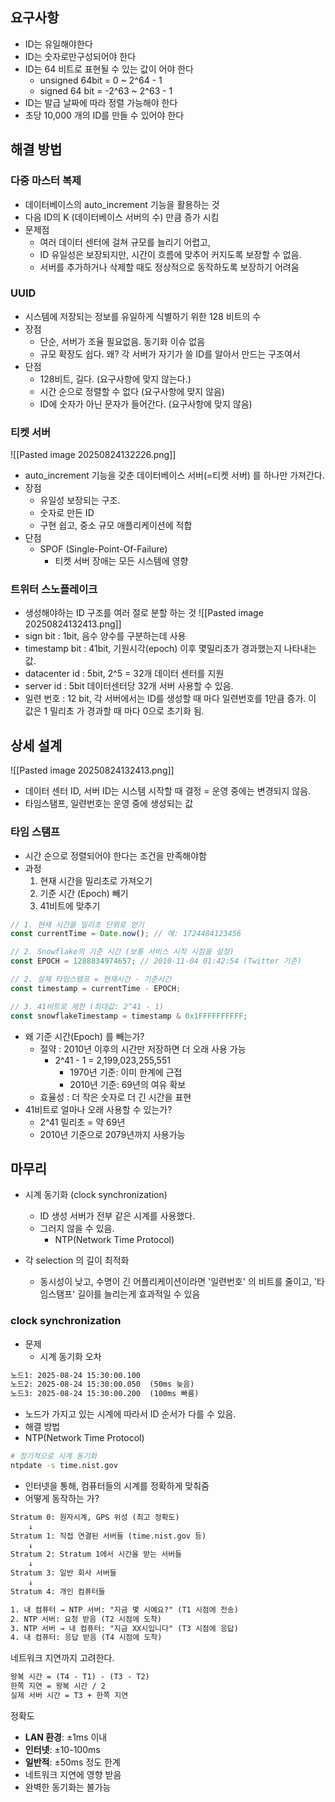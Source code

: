 ## 요구사항
- ID는 유일해야한다
- ID는 숫자로만구성되어야 한다
- ID는 64 비트로 표현될 수 있는 값이 어야 한다
	- unsigned 64bit  = 0 ~ 2^64 - 1
	- signed 64 bit = -2^63 ~ 2^63 - 1
- ID는 발급 날짜에 따라 정렬 가능해야 한다
- 초당 10,000 개의 ID를 만들 수 있어야 한다


## 해결 방법
### 다중 마스터 복제
- 데이터베이스의 auto_increment 기능을 활용하는 것
- 다음 ID의 K (데이터베이스 서버의 수) 만큼 증가 시킴
- 문제점
	- 여러 데이터 센터에 걸쳐 규모를 늘리기 어렵고,
	- ID 유일성은 보장되지만, 시간이 흐름에 맞추어 커지도록 보장할 수 없음.
	- 서버를 추가하거나 삭제할 때도 정상적으로 동작하도록 보장하기 어려움

### UUID
- 시스템에 저장되는 정보를 유일하게 식별하기 위한 128 비트의 수
- 장점
	- 단순, 서버가 조율 필요없음. 동기화 이슈 없음
	- 규모 확장도 쉽다. 왜? 각 서버가 자기가 쓸 ID를 알아서 만드는 구조여서
- 단점
	- 128비트, 길다. (요구사항에 맞지 않는다.)
	- 시간 순으로 정렬할 수 없다 (요구사항에 맞지 않음)
	- ID에 숫자가 아닌 문자가 들어간다. (요구사항에 맞지 않음)

### 티켓 서버
![[Pasted image 20250824132226.png]]
- auto_increment 기능을 갖춘 데이터베이스 서버(=티켓 서버) 를 하나만 가져간다.
- 장점
	- 유일성 보장되는 구조.
	- 숫자로 만든 ID
	- 구현 쉽고, 중소 규모 애플리케이션에 적합
- 단점
	- SPOF (Single-Point-Of-Failure) 
		- 티켓 서버 장애는 모든 시스템에 영향

### 트위터 스노플레이크
- 생성해야하는 ID 구조를 여러 절로 분할 하는 것
![[Pasted image 20250824132413.png]]
- sign bit : 1bit, 음수 양수를 구분하는데 사용
- timestamp bit : 41bit, 기원시각(epoch) 이후 몇밀리초가 경과했는지 나타내는 값.
- datacenter id : 5bit, 2^5 = 32개 데이터 센터를 지원
- server id : 5bit 데이터센터당 32개 서버 사용할 수 있음.
- 일련 번호 : 12 bit, 각 서버에서는 ID를 생성할 때 마다 일련번호를 1만큼 증가. 이 값은 1 밀리초 가 경과할 때 마다 0으로 초기화 됨.


## 상세 설계
![[Pasted image 20250824132413.png]]

- 데이터 센터 ID, 서버 ID는 시스템 시작할 때 결정 = 운영 중에는 변경되지 않음.
- 타임스탬프, 일련번호는 운영 중에 생성되는 값

### 타임 스탬프
- 시간 순으로 정렬되어야 한다는 조건을 만족해야함
- 과정
	1. 현재 시간을 밀리초로 가져오기
	2. 기준 시간 (Epoch) 빼기
	3. 41비트에 맞추기
 
```javascript
// 1. 현재 시간을 밀리초 단위로 얻기
const currentTime = Date.now(); // 예: 1724484123456

// 2. Snowflake의 기준 시간 (보통 서비스 시작 시점을 설정)
const EPOCH = 1288834974657; // 2010-11-04 01:42:54 (Twitter 기준)

// 2. 실제 타임스탬프 = 현재시간 - 기준시간
const timestamp = currentTime - EPOCH;

// 3. 41비트로 제한 (최대값: 2^41 - 1)
const snowflakeTimestamp = timestamp & 0x1FFFFFFFFFF;
```

- 왜 기준 시간(Epoch) 를 빼는가?
	- 절약 : 2010년 이후의 시간만 저장하면 더 오래 사용 가능
		- 2^41 - 1 = 2,199,023,255,551
			- 1970년 기준: 이미 한계에 근접
			- 2010년 기준: 69년의 여유 확보
	- 효율성 : 더 작은 숫자로 더 긴 시간을 표현
- 41비트로 얼마나 오래 사용할 수 있는가?
	- 2^41 밀리초 = 약 69년
	- 2010년 기준으로 2079년까지 사용가능


## 마무리
- 시계 동기화 (clock synchronization)
	- ID 생성 서버가 전부 같은 시계를 사용했다.
	- 그러지 않을 수 있음.
		- NTP(Network Time Protocol)

- 각 selection 의 길이 최적화
	- 동시성이 낮고, 수명이 긴 어플리케이션이라면  '일련번호' 의 비트를 줄이고, '타임스탬프' 길이를 늘리는게 효과적일 수 있음

### clock synchronization
- 문제
	- 시계 동기화 오차
```txt
노드1: 2025-08-24 15:30:00.100
노드2: 2025-08-24 15:30:00.050  (50ms 늦음)
노드3: 2025-08-24 15:30:00.200  (100ms 빠름)
```
- 노드가 가지고 있는 시계에 따라서 ID 순서가 다를 수 있음.
- 해결 방법
- NTP(Network Time Protocol)
```bash
# 정기적으로 시계 동기화
ntpdate -s time.nist.gov
```
- 인터넷을 통해, 컴퓨터들의 시계를 정확하게 맞춰줌
- 어떻게 동작하는 가?

```txt
Stratum 0: 원자시계, GPS 위성 (최고 정확도)
    ↓
Stratum 1: 직접 연결된 서버들 (time.nist.gov 등)
    ↓
Stratum 2: Stratum 1에서 시간을 받는 서버들
    ↓
Stratum 3: 일반 회사 서버들
    ↓
Stratum 4: 개인 컴퓨터들
```

```txt
1. 내 컴퓨터 → NTP 서버: "지금 몇 시예요?" (T1 시점에 전송)
2. NTP 서버: 요청 받음 (T2 시점에 도착)
3. NTP 서버 → 내 컴퓨터: "지금 XX시입니다" (T3 시점에 응답)
4. 내 컴퓨터: 응답 받음 (T4 시점에 도착)
```

네트워크 지연까지 고려한다.
```txt
왕복 시간 = (T4 - T1) - (T3 - T2)
한쪽 지연 = 왕복 시간 / 2
실제 서버 시간 = T3 + 한쪽 지연
```

정확도
- **LAN 환경**: ±1ms 이내
- **인터넷**: ±10-100ms
- **일반적**: ±50ms 정도
한계
- 네트워크 지연에 영향 받음
- 완벽한 동기화는 불가능